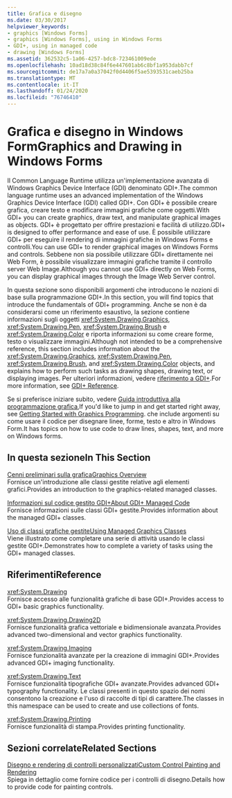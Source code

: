 ```yaml
---
title: Grafica e disegno
ms.date: 03/30/2017
helpviewer_keywords:
- graphics [Windows Forms]
- graphics [Windows Forms], using in Windows Forms
- GDI+, using in managed code
- drawing [Windows Forms]
ms.assetid: 362532c5-1a06-4257-bdc8-723461009ede
ms.openlocfilehash: 10ad18d38c84f6e447601ab6c8bf1a953dabb7cf
ms.sourcegitcommit: de17a7a0a37042f0d4406f5ae5393531caeb25ba
ms.translationtype: MT
ms.contentlocale: it-IT
ms.lasthandoff: 01/24/2020
ms.locfileid: "76746410"
---
```

# <a name="graphics-and-drawing-in-windows-forms"></a><span data-ttu-id="b32ea-102">Grafica e disegno in Windows Form</span><span class="sxs-lookup"><span data-stu-id="b32ea-102">Graphics and Drawing in Windows Forms</span></span>
<span data-ttu-id="b32ea-103">Il Common Language Runtime utilizza un'implementazione avanzata di Windows Graphics Device Interface (GDI) denominato GDI+.</span><span class="sxs-lookup"><span data-stu-id="b32ea-103">The common language runtime uses an advanced implementation of the Windows Graphics Device Interface (GDI) called GDI+.</span></span> <span data-ttu-id="b32ea-104">Con GDI+ è possibile creare grafica, creare testo e modificare immagini grafiche come oggetti.</span><span class="sxs-lookup"><span data-stu-id="b32ea-104">With GDI+ you can create graphics, draw text, and manipulate graphical images as objects.</span></span> <span data-ttu-id="b32ea-105">GDI+ è progettato per offrire prestazioni e facilità di utilizzo.</span><span class="sxs-lookup"><span data-stu-id="b32ea-105">GDI+ is designed to offer performance and ease of use.</span></span> <span data-ttu-id="b32ea-106">È possibile utilizzare GDI+ per eseguire il rendering di immagini grafiche in Windows Forms e controlli.</span><span class="sxs-lookup"><span data-stu-id="b32ea-106">You can use GDI+ to render graphical images on Windows Forms and controls.</span></span> <span data-ttu-id="b32ea-107">Sebbene non sia possibile utilizzare GDI+ direttamente nei Web Form, è possibile visualizzare immagini grafiche tramite il controllo server Web Image.</span><span class="sxs-lookup"><span data-stu-id="b32ea-107">Although you cannot use GDI+ directly on Web Forms, you can display graphical images through the Image Web Server control.</span></span>  
  
 <span data-ttu-id="b32ea-108">In questa sezione sono disponibili argomenti che introducono le nozioni di base sulla programmazione GDI+.</span><span class="sxs-lookup"><span data-stu-id="b32ea-108">In this section, you will find topics that introduce the fundamentals of GDI+ programming.</span></span> <span data-ttu-id="b32ea-109">Anche se non è da considerarsi come un riferimento esaustivo, la sezione contiene informazioni sugli oggetti <xref:System.Drawing.Graphics>, <xref:System.Drawing.Pen>, <xref:System.Drawing.Brush> e <xref:System.Drawing.Color> e riporta informazioni su come creare forme, testo o visualizzare immagini.</span><span class="sxs-lookup"><span data-stu-id="b32ea-109">Although not intended to be a comprehensive reference, this section includes information about the <xref:System.Drawing.Graphics>, <xref:System.Drawing.Pen>, <xref:System.Drawing.Brush>, and <xref:System.Drawing.Color> objects, and explains how to perform such tasks as drawing shapes, drawing text, or displaying images.</span></span> <span data-ttu-id="b32ea-110">Per ulteriori informazioni, vedere [riferimento a GDI+](/windows/desktop/gdiplus/-gdiplus-class-gdi-reference).</span><span class="sxs-lookup"><span data-stu-id="b32ea-110">For more information, see [GDI+ Reference](/windows/desktop/gdiplus/-gdiplus-class-gdi-reference).</span></span>  
  
 <span data-ttu-id="b32ea-111">Se si preferisce iniziare subito, vedere [Guida introduttiva alla programmazione grafica](getting-started-with-graphics-programming.md),</span><span class="sxs-lookup"><span data-stu-id="b32ea-111">If you'd like to jump in and get started right away, see [Getting Started with Graphics Programming](getting-started-with-graphics-programming.md).</span></span> <span data-ttu-id="b32ea-112">che include argomenti su come usare il codice per disegnare linee, forme, testo e altro in Windows Form.</span><span class="sxs-lookup"><span data-stu-id="b32ea-112">It has topics on how to use code to draw lines, shapes, text, and more on Windows forms.</span></span>  
  
## <a name="in-this-section"></a><span data-ttu-id="b32ea-113">In questa sezione</span><span class="sxs-lookup"><span data-stu-id="b32ea-113">In This Section</span></span>  
 [<span data-ttu-id="b32ea-114">Cenni preliminari sulla grafica</span><span class="sxs-lookup"><span data-stu-id="b32ea-114">Graphics Overview</span></span>](graphics-overview-windows-forms.md)  
 <span data-ttu-id="b32ea-115">Fornisce un'introduzione alle classi gestite relative agli elementi grafici.</span><span class="sxs-lookup"><span data-stu-id="b32ea-115">Provides an introduction to the graphics-related managed classes.</span></span>  
  
 [<span data-ttu-id="b32ea-116">Informazioni sul codice gestito GDI+</span><span class="sxs-lookup"><span data-stu-id="b32ea-116">About GDI+ Managed Code</span></span>](about-gdi-managed-code.md)  
 <span data-ttu-id="b32ea-117">Fornisce informazioni sulle classi GDI+ gestite.</span><span class="sxs-lookup"><span data-stu-id="b32ea-117">Provides information about the managed GDI+ classes.</span></span>  
  
 [<span data-ttu-id="b32ea-118">Uso di classi grafiche gestite</span><span class="sxs-lookup"><span data-stu-id="b32ea-118">Using Managed Graphics Classes</span></span>](using-managed-graphics-classes.md)  
 <span data-ttu-id="b32ea-119">Viene illustrato come completare una serie di attività usando le classi gestite GDI+.</span><span class="sxs-lookup"><span data-stu-id="b32ea-119">Demonstrates how to complete a variety of tasks using the GDI+ managed classes.</span></span>  
  
## <a name="reference"></a><span data-ttu-id="b32ea-120">Riferimenti</span><span class="sxs-lookup"><span data-stu-id="b32ea-120">Reference</span></span>  
 <xref:System.Drawing>  
 <span data-ttu-id="b32ea-121">Fornisce accesso alle funzionalità grafiche di base GDI+.</span><span class="sxs-lookup"><span data-stu-id="b32ea-121">Provides access to GDI+ basic graphics functionality.</span></span>  
  
 <xref:System.Drawing.Drawing2D>  
 <span data-ttu-id="b32ea-122">Fornisce funzionalità grafica vettoriale e bidimensionale avanzata.</span><span class="sxs-lookup"><span data-stu-id="b32ea-122">Provides advanced two-dimensional and vector graphics functionality.</span></span>  
  
 <xref:System.Drawing.Imaging>  
 <span data-ttu-id="b32ea-123">Fornisce funzionalità avanzate per la creazione di immagini GDI+.</span><span class="sxs-lookup"><span data-stu-id="b32ea-123">Provides advanced GDI+ imaging functionality.</span></span>  
  
 <xref:System.Drawing.Text>  
 <span data-ttu-id="b32ea-124">Fornisce funzionalità tipografiche GDI+ avanzate.</span><span class="sxs-lookup"><span data-stu-id="b32ea-124">Provides advanced GDI+ typography functionality.</span></span> <span data-ttu-id="b32ea-125">Le classi presenti in questo spazio dei nomi consentono la creazione e l'uso di raccolte di tipi di carattere.</span><span class="sxs-lookup"><span data-stu-id="b32ea-125">The classes in this namespace can be used to create and use collections of fonts.</span></span>  
  
 <xref:System.Drawing.Printing>  
 <span data-ttu-id="b32ea-126">Fornisce funzionalità di stampa.</span><span class="sxs-lookup"><span data-stu-id="b32ea-126">Provides printing functionality.</span></span>  
  
## <a name="related-sections"></a><span data-ttu-id="b32ea-127">Sezioni correlate</span><span class="sxs-lookup"><span data-stu-id="b32ea-127">Related Sections</span></span>  
 [<span data-ttu-id="b32ea-128">Disegno e rendering di controlli personalizzati</span><span class="sxs-lookup"><span data-stu-id="b32ea-128">Custom Control Painting and Rendering</span></span>](../controls/custom-control-painting-and-rendering.md)  
 <span data-ttu-id="b32ea-129">Spiega in dettaglio come fornire codice per i controlli di disegno.</span><span class="sxs-lookup"><span data-stu-id="b32ea-129">Details how to provide code for painting controls.</span></span>
